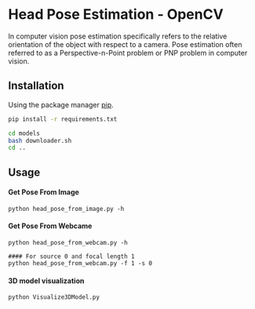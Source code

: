 # Head Pose Estimation - OpenCV

In computer vision pose estimation specifically refers to the relative orientation of the object with respect to a camera. Pose estimation often referred to as a Perspective-n-Point problem or PNP problem in computer vision.

## Installation

Using the package manager [pip](https://pip.pypa.io/en/stable/).

```bash
pip install -r requirements.txt
```
```bash
cd models
bash downloader.sh
cd ..
```
## Usage
#### Get Pose From Image
```
python head_pose_from_image.py -h
```
#### Get Pose From Webcame
```
python head_pose_from_webcam.py -h

#### For source 0 and focal length 1
python head_pose_from_webcam.py -f 1 -s 0
```
#### 3D model visualization
```
python Visualize3DModel.py
```
